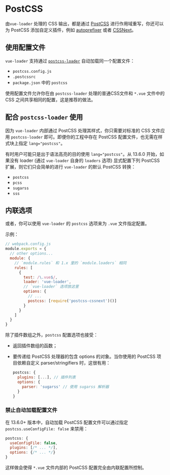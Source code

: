 # PostCSS

由`vue-loader` 处理的 CSS 输出，都是通过 [PostCSS](https://github.com/postcss/postcss) 进行作用域重写，你还可以为 PostCSS 添加自定义插件，例如 [autoprefixer](https://github.com/postcss/autoprefixer) 或者 [CSSNext](http://cssnext.io/)。

## 使用配置文件

`vue-loader` 支持通过 [`postcss-loader`](https://github.com/postcss/postcss-loader#usage) 自动加载同一个配置文件：

- `postcss.config.js`
- `.postcssrc`
- `package.json` 中的 `postcss`

使用配置文件允许你在由 `postcss-loader` 处理的普通CSS文件和 `*.vue` 文件中的 CSS 之间共享相同的配置，这是推荐的做法。

## 配合 `postcss-loader` 使用

因为 `vue-loader` 内部通过 PostCSS 处理其样式，你只需要对标准的 CSS 文件应用 `postcss-loader` 即可。即便你的工程中存在 PostCSS 配置文件，也无需在样式块上指定 `lang="postcss"`。

有时用户可能只是出于语法高亮的目的使用 `lang="postcss"`。从 13.6.0 开始，如果没有 loader (通过 `vue-loader` 自身的 `loaders` 选项) 显式配置下列 PostCSS 扩展，则它们只会简单的进行 `vue-loader` 的默认 PostCSS 转换：

- `postcss`
- `pcss`
- `sugarss`
- `sss`

## 内联选项

或者，你可以使用 `vue-loader` 的 `postcss` 选项来为 `.vue` 文件指定配置。

示例：

``` js
// webpack.config.js
module.exports = {
  // other options...
  module: {
    // `module.rules` 和 1.x 里的 `module.loaders` 相同
    rules: [
      {
        test: /\.vue$/,
        loader: 'vue-loader',
        // `vue-loader` 选项放这里
        options: {
          // ...
          postcss: [require('postcss-cssnext')()]
        }
      }
    ]
  }
}
```

除了插件数组之外，`postcss` 配置选项也接受：

- 返回插件数组的函数；

- 要传递给 PostCSS 处理器的包含 options 的对象。当你使用的 PostCSS 项目依赖自定义 parser/stringifiers 时，这很有用：

  ``` js
  postcss: {
    plugins: [...], // 插件列表
    options: {
      parser: 'sugarss' // 使用 sugarss 解析器
    }
  }
  ```

### 禁止自动加载配置文件

在 13.6.0+ 版本中，自动加载 PostCSS 配置文件可以通过指定 `postcss.useConfigFile: false` 来禁用：

``` js
postcss: {
  useConfigFile: false,
  plugins: [/* ... */],
  options: {/* ... */}
}
```

这样做会使得 `*.vue` 文件内部的 PostCSS 配置完全由内联配置所控制。
